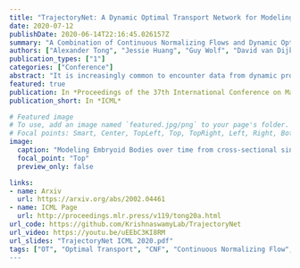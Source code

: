 ```yaml
---
title: "TrajectoryNet: A Dynamic Optimal Transport Network for Modeling Cellular Dynamics"
date: 2020-07-12
publishDate: 2020-06-14T22:16:45.026157Z
summary: "A Combination of Continuous Normalizing Flows and Dynamic Optimal Transport to model the dynamics of cells."
authors: ["Alexander Tong", "Jessie Huang", "Guy Wolf", "David van Dijk", "Smita Krishnaswamy"]
publication_types: ["1"]
categories: ["Conference"]
abstract: "It is increasingly common to encounter data from dynamic processes captured by static crosssectional measurements over time, particularly in biomedical settings. Recent attempts to model individual trajectories from this data use optimal transport to create pairwise matchings between time points. However, these methods cannot model continuous dynamics and non-linear paths that entities can take in these systems. To address this issue, we establish a link between continuous normalizing flows and dynamic optimal transport, that allows us to model the expected paths of points over time. Continuous normalizing flows are generally under constrained, as they are allowed to take an arbitrary path from the source to the target distribution. We present TrajectoryNet, which controls the continuous paths taken between distributions. We show how this is particularly applicable for studying cellular dynamics in data from single-cell RNA sequencing (scRNA-seq) technologies, and that TrajectoryNet improves upon recently proposed static optimal transport-based models that can be used for interpolating cellular distributions."
featured: true
publication: In *Proceedings of the 37th International Conference on Machine Learning*
publication_short: In *ICML*

# Featured image
# To use, add an image named `featured.jpg/png` to your page's folder.
# Focal points: Smart, Center, TopLeft, Top, TopRight, Left, Right, BottomLeft, Bottom, BottomRight.
image:
  caption: "Modeling Embryoid Bodies over time from cross-sectional single-cell RNA sequencing."
  focal_point: "Top"
  preview_only: false

links:
- name: Arxiv
  url: https://arxiv.org/abs/2002.04461
- name: ICML Page
  url: http://proceedings.mlr.press/v119/tong20a.html
url_code: https://github.com/KrishnaswamyLab/TrajectoryNet
url_video: https://youtu.be/uEEbC3KI8RM
url_slides: "TrajectoryNet ICML 2020.pdf"
tags: ["OT", "Optimal Transport", "CNF", "Continuous Normalizing Flow", NN"]
---
```



